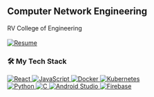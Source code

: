 ## Computer Network Engineering 
RV College of Engineering 
<br>
<br>
<a href="https://drive.google.com/file/d/1OYMvMrEkqJyDHETPKFeWW261srpGIqma/view?usp=sharing" target="_blank">
    <img src="https://img.shields.io/badge/Resume-Download-blue?style=for-the-badge&logo=googledocs&logoColor=white" alt="Resume" />
</a>
<br>

### 🛠️ My Tech Stack

<p align="left">
  <a href="https://reactjs.org/" target="_blank"> 
    <img src="https://img.shields.io/badge/React-20232A?style=for-the-badge&logo=react&logoColor=61DAFB" alt="React" />
  </a>
  <a href="https://developer.mozilla.org/en-US/docs/Web/JavaScript" target="_blank"> 
    <img src="https://img.shields.io/badge/JavaScript-F7DF1E?style=for-the-badge&logo=javascript&logoColor=black" alt="JavaScript" />
  </a>
  <a href="https://www.docker.com/" target="_blank"> 
    <img src="https://img.shields.io/badge/Docker-2496ED?style=for-the-badge&logo=docker&logoColor=white" alt="Docker" />
  </a>
  <a href="https://kubernetes.io/" target="_blank"> 
    <img src="https://img.shields.io/badge/Kubernetes-326CE5?style=for-the-badge&logo=kubernetes&logoColor=white" alt="Kubernetes" />
  </a>
<br>
  <a href="https://www.python.org" target="_blank"> 
    <img src="https://img.shields.io/badge/Python-3776AB?style=for-the-badge&logo=python&logoColor=white" alt="Python" />
  </a>
  <a href="https://www.iso.org/standard/74528.html" target="_blank">
    <img src="https://img.shields.io/badge/C-A8B9CC?style=for-the-badge&logo=c&logoColor=white" alt="C"/>
  </a>
  <a href="https://developer.android.com/studio" target="_blank">
    <img src="https://img.shields.io/badge/Android_Studio-3DDC84?style=for-the-badge&logo=android-studio&logoColor=white" alt="Android Studio"/>
  </a>
  <a href="https://firebase.google.com/" target="_blank">
    <img src="https://img.shields.io/badge/Firebase-FFCA28?style=for-the-badge&logo=firebase&logoColor=black" alt="Firebase"/>
  </a>
</p>
